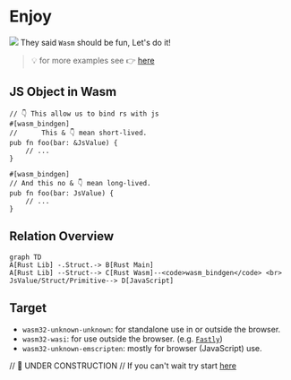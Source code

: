 # Enjoy

![](/assets/kat.png) <span class="speech-bubble">They said `Wasm` should be fun, Let's do it!</span>

> 💡 for more examples see 👉 [here](https://github.com/rustwasm/wasm-bindgen/tree/main/examples)

## JS Object in Wasm

```rust,no_run
// 👇 This allow us to bind rs with js
#[wasm_bindgen]
//      This & 👇 mean short-lived.
pub fn foo(bar: &JsValue) {
    // ...
}

#[wasm_bindgen]
// And this no & 👇 mean long-lived.
pub fn foo(bar: JsValue) {
    // ...
}
```

## Relation Overview

```mermaid
graph TD
A[Rust Lib] -.Struct.-> B[Rust Main]
A[Rust Lib] --Struct--> C[Rust Wasm]--<code>wasm_bindgen</code> <br> JsValue/Struct/Primitive--> D[JavaScript]
```

## Target

- `wasm32-unknown-unknown`: for standalone use in or outside the browser.
- `wasm32-wasi`: for use outside the browser. (e.g. [`Fastly`](https://developer.fastly.com/learning/compute/))
- `wasm32-unknown-emscripten`: mostly for browser (JavaScript) use.

// 🚧 UNDER CONSTRUCTION
// If you can't wait try start [here](https://book.gist.rs/bye.html#wasm-resources)
